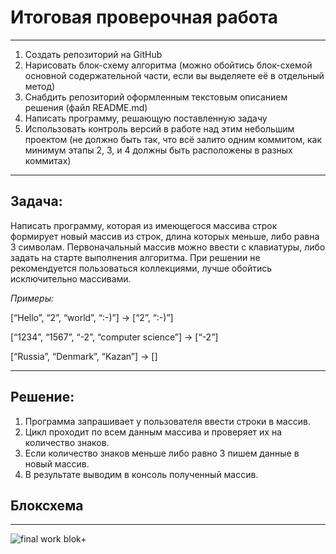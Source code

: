 # Итоговая проверочная работа
***

1. Cоздать репозиторий на GitHub
0. Нарисовать блок-схему алгоритма (можно обойтись блок-схемой основной содержательной части, если вы выделяете её в отдельный метод)
0. Снабдить репозиторий оформленным текстовым описанием решения (файл README.md)
0. Написать программу, решающую поставленную задачу
0. Использовать контроль версий в работе над этим небольшим проектом (не должно быть так, что всё залито одним коммитом, как минимум этапы 2, 3, и 4 должны быть расположены в разных коммитах)
***
## Задача: 

Написать программу, которая из имеющегося массива строк формирует новый массив из строк, длина которых меньше, либо равна 3 символам. Первоначальный массив можно ввести с клавиатуры, либо задать на старте выполнения алгоритма. При решении не рекомендуется пользоваться коллекциями, лучше обойтись исключительно массивами.

*Примеры:*

[“Hello”, “2”, “world”, “:-)”] → [“2”, “:-)”]

[“1234”, “1567”, “-2”, “computer science”] → [“-2”]

[“Russia”, “Denmark”, “Kazan”] → []
***
## Решение:
1. Программа запрашивает у пользователя ввести строки в массив.
0. Цикл проходит по всем данным массива и проверяет их на количество знаков. 
0. Если количество знаков меньше либо равно 3 пишем данные в новый массив.
0. В результате выводим в консоль полученный массив.

## Блоксхема
***
![final work blok+](https://user-images.githubusercontent.com/121254277/221904236-583dcec8-c927-4a77-b8bf-a0dbafbd61c2.png)
